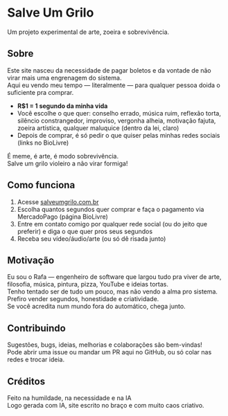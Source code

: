 # Salve Um Grilo

Um projeto experimental de arte, zoeira e sobrevivência.

## Sobre

Este site nasceu da necessidade de pagar boletos e da vontade de não virar mais uma engrenagem do sistema.  
Aqui eu vendo meu tempo — literalmente — para qualquer pessoa doida o suficiente pra comprar.

- **R$1 = 1 segundo da minha vida**  
- Você escolhe o que quer: conselho errado, música ruim, reflexão torta, silêncio constrangedor, improviso, vergonha alheia, motivação fajuta, zoeira artística, qualquer maluquice (dentro da lei, claro)
- Depois de comprar, é só pedir o que quiser pelas minhas redes sociais (links no BioLivre)

É meme, é arte, é modo sobrevivência.  
Salve um grilo violeiro a não virar formiga!

## Como funciona

1. Acesse [salveumgrilo.com.br](https://salveumgrilo.com.br)  
2. Escolha quantos segundos quer comprar e faça o pagamento via MercadoPago (página BioLivre)
3. Entre em contato comigo por qualquer rede social (ou do jeito que preferir) e diga o que quer pros seus segundos
4. Receba seu vídeo/áudio/arte (ou só dê risada junto)

## Motivação

Eu sou o Rafa — engenheiro de software que largou tudo pra viver de arte, filosofia, música, pintura, pizza, YouTube e ideias tortas.  
Tenho tentado ser de tudo um pouco, mas não vendo a alma pro sistema.  
Prefiro vender segundos, honestidade e criatividade.  
Se você acredita num mundo fora do automático, chega junto.

## Contribuindo

Sugestões, bugs, ideias, melhorias e colaborações são bem-vindas!  
Pode abrir uma issue ou mandar um PR aqui no GitHub, ou só colar nas redes e trocar ideia.

## Créditos

Feito na humildade, na necessidade e na IA  
Logo gerada com IA, site escrito no braço e com muito caos criativo.
